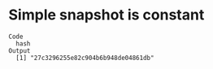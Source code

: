 # Simple snapshot is constant

    Code
      hash
    Output
      [1] "27c3296255e82c904b6b948de04861db"

